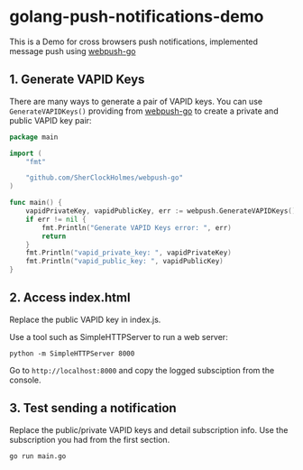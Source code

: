 # golang-push-notifications-demo

This is a Demo for cross browsers push notifications, implemented message push using [webpush-go](https://github.com/SherClockHolmes/webpush-go)

## 1. Generate VAPID Keys

There are many ways to generate a pair of VAPID keys. You can use `GenerateVAPIDKeys()` providing from [webpush-go](https://github.com/SherClockHolmes/webpush-go) to create a private and public VAPID key pair:

```go
package main

import (
	"fmt"

	"github.com/SherClockHolmes/webpush-go"
)

func main() {
	vapidPrivateKey, vapidPublicKey, err := webpush.GenerateVAPIDKeys()
	if err != nil {
		fmt.Println("Generate VAPID Keys error: ", err)
		return
	}
	fmt.Println("vapid_private_key: ", vapidPrivateKey)
	fmt.Println("vapid_public_key: ", vapidPublicKey)
}

```

## 2. Access index.html

Replace the public VAPID key in index.js.

Use a tool such as SimpleHTTPServer to run a web server:

```
python -m SimpleHTTPServer 8000
```

Go to `http://localhost:8000` and copy the logged subsciption from the console.

## 3. Test sending a notification

Replace the public/private VAPID keys and detail subscription info. Use the subscription you had from the first section.

```bash
go run main.go
```
